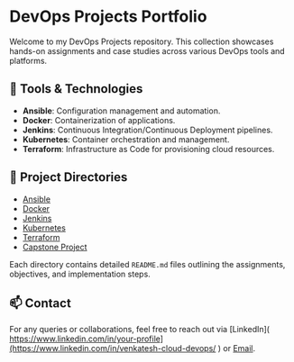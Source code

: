 # DevOps Projects Portfolio

Welcome to my DevOps Projects repository. This collection showcases hands-on assignments and case studies across various DevOps tools and platforms.

## 🔧 Tools & Technologies

- **Ansible**: Configuration management and automation.
- **Docker**: Containerization of applications.
- **Jenkins**: Continuous Integration/Continuous Deployment pipelines.
- **Kubernetes**: Container orchestration and management.
- **Terraform**: Infrastructure as Code for provisioning cloud resources.

## 📂 Project Directories

- [Ansible](./Ansible/)
- [Docker](./Docker/)
- [Jenkins](./Jenkins/)
- [Kubernetes](./Kubernetes/)
- [Terraform](./Terraform/)
- [Capstone Project](./Capstone%20Project/Project_1/)

Each directory contains detailed `README.md` files outlining the assignments, objectives, and implementation steps.

## 📫 Contact

For any queries or collaborations, feel free to reach out via [LinkedIn]( https://www.linkedin.com/in/your-profile](https://www.linkedin.com/in/venkatesh-cloud-devops/ ) or [Email]( svatj7@gmail.com ).
